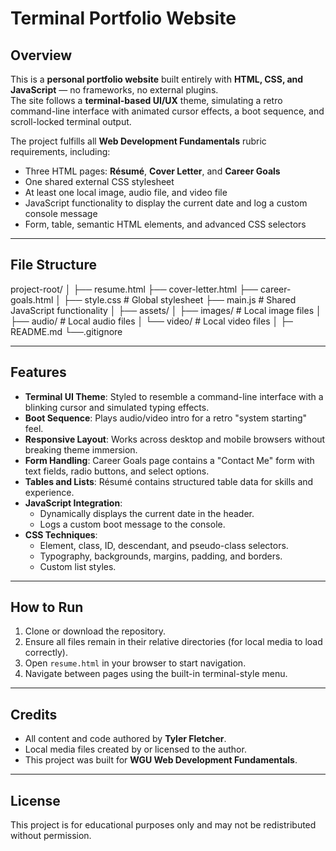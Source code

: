 # Terminal Portfolio Website

## Overview
This is a **personal portfolio website** built entirely with **HTML, CSS, and JavaScript** — no frameworks, no external plugins.  
The site follows a **terminal-based UI/UX** theme, simulating a retro command-line interface with animated cursor effects, a boot sequence, and scroll-locked terminal output.

The project fulfills all **Web Development Fundamentals** rubric requirements, including:
- Three HTML pages: **Résumé**, **Cover Letter**, and **Career Goals**
- One shared external CSS stylesheet
- At least one local image, audio file, and video file
- JavaScript functionality to display the current date and log a custom console message
- Form, table, semantic HTML elements, and advanced CSS selectors

---

## File Structure
project-root/
│
├── resume.html
├── cover-letter.html
├── career-goals.html
│
├── style.css # Global stylesheet
├── main.js # Shared JavaScript functionality
│
├── assets/
│ ├── images/ # Local image files
│ ├── audio/ # Local audio files
│ └── video/ # Local video files
│
├─ README.md
└──.gitignore


---

## Features
- **Terminal UI Theme**: Styled to resemble a command-line interface with a blinking cursor and simulated typing effects.
- **Boot Sequence**: Plays audio/video intro for a retro "system starting" feel.
- **Responsive Layout**: Works across desktop and mobile browsers without breaking theme immersion.
- **Form Handling**: Career Goals page contains a "Contact Me" form with text fields, radio buttons, and select options.
- **Tables and Lists**: Résumé contains structured table data for skills and experience.
- **JavaScript Integration**:
  - Dynamically displays the current date in the header.
  - Logs a custom boot message to the console.
- **CSS Techniques**:
  - Element, class, ID, descendant, and pseudo-class selectors.
  - Typography, backgrounds, margins, padding, and borders.
  - Custom list styles.

---

## How to Run
1. Clone or download the repository.
2. Ensure all files remain in their relative directories (for local media to load correctly).
3. Open `resume.html` in your browser to start navigation.
4. Navigate between pages using the built-in terminal-style menu.

---

## Credits
- All content and code authored by **Tyler Fletcher**.
- Local media files created by or licensed to the author.
- This project was built for **WGU Web Development Fundamentals**.

---

## License
This project is for educational purposes only and may not be redistributed without permission.
